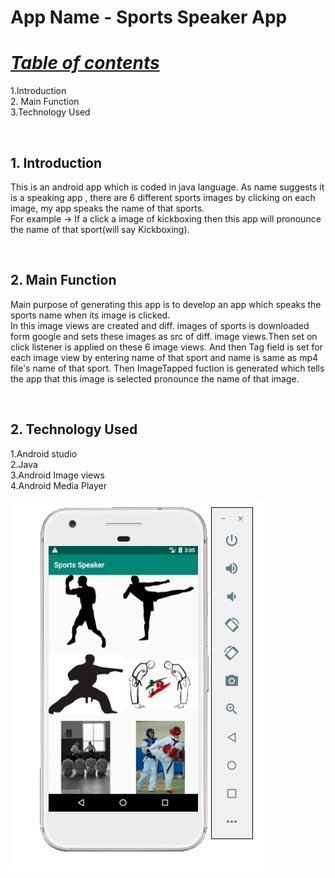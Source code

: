 
# App Name - Sports Speaker App
<h1><B><I><U>Table of contents</B></I></U></h1>
<body>
1.Introduction<br>
2. Main Function<br>
3.Technology Used<br>
</body>


<br><h2><B>1. Introduction</B></h2>
<body>
This is an android app which is coded in java language. As name suggests it is a speaking app , there are 6 different sports images by clicking on each image, my app speaks the name of that sports.
<br>For example -> If a click a image of kickboxing then this app will pronounce the name of that sport(will say Kickboxing).
</body>

<br><h2><B>2. Main Function</B></h2>
<body>
Main purpose of generating this app is to develop an app which speaks the sports name when its image is clicked.<br>
In this image views are created and diff. images of sports is downloaded form google and sets these images as src of diff. image views.Then set on click listener is applied on these 6 image views.
And then Tag field is set for each image view by entering name of that sport and name is same as mp4 file's name of that sport.
Then ImageTapped fuction is generated which tells the app that this image is selected pronounce the name of that image.

</body>

<br><h2><B>2. Technology Used</B></h2>
<body>
1.Android studio<br>
2.Java<br>
3.Android Image views<br>
4.Android Media Player<br>
  
  
  ![alt text](https://github.com/yssharmasharma/Sports_Speaker_App/blob/master/pic1.png.png?raw=true)


</body>
